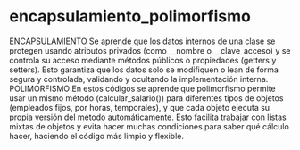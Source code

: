# encapsulamiento_polimorfismo
ENCAPSULAMIENTO
Se aprende que los datos internos de una clase se protegen usando atributos privados (como __nombre o __clave_acceso) y se controla su acceso mediante métodos públicos o propiedades (getters y setters). Esto garantiza que los datos solo se modifiquen o lean de forma segura y controlada, validando y ocultando la implementación interna.
POLIMORFISMO 
En estos códigos se aprende que polimorfismo permite usar un mismo método (calcular_salario()) para diferentes tipos de objetos (empleados fijos, por horas, temporales), y que cada objeto ejecuta su propia versión del método automáticamente. Esto facilita trabajar con listas mixtas de objetos y evita hacer muchas condiciones para saber qué cálculo hacer, haciendo el código más limpio y flexible.
